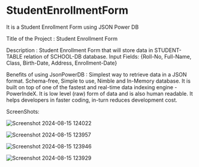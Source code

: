 # StudentEnrollmentForm
It is a Student Enrollment Form using JSON Power DB

Title of the Project : Student Enrollment Form

Description : Student Enrollment Form that will store data in STUDENT-TABLE relation of SCHOOL-DB database. Input Fields: {Roll-No, Full-Name, Class, Birth-Date, Address, Enrollment-Date}

Benefits of using JsonPowerDB :
  Simplest way to retrieve data in a JSON format.
  Schema-free, Simple to use, Nimble and In-Memory database.
  It is built on top of one of the fastest and real-time data indexing engine - PowerIndeX.
  It is low level (raw) form of data and is also human readable.
  It helps developers in faster coding, in-turn reduces development cost.

ScreenShots:



![Screenshot 2024-08-15 124022](https://github.com/user-attachments/assets/3973a469-ba7b-4aa9-a757-3b5da5eae8df)



![Screenshot 2024-08-15 123957](https://github.com/user-attachments/assets/20e1b6ba-6b60-4f9a-927c-ca4e45b1e2cc)



![Screenshot 2024-08-15 123946](https://github.com/user-attachments/assets/bf6e7bb1-afc9-4242-be5a-c0a11f49fbed)



![Screenshot 2024-08-15 123929](https://github.com/user-attachments/assets/99fdf867-8b52-442a-9eaf-dfd800993f40)
